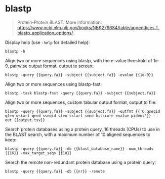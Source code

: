 # blastp

> Protein-Protein BLAST.
> More information: <https://www.ncbi.nlm.nih.gov/books/NBK279684/table/appendices.T.blastp_application_options/>.

Display help (use `-help` for detailed help):

`blastp -h`

Align two or more sequences using blastp, with the e-value threshold of 1e-9, pairwise output format, output to screen:

`blastp -query {{query.fa}} -subject {{subject.fa}} -evalue {{1e-9}}`

Align two or more sequences using blastp-fast:

`blastp -task blastp-fast -query {{query.fa}} -subject {{subject.fa}}`

Align two or more sequences, custom tabular output format, output to file:

`blastp -query {{query.fa}} -subject {{subject.fa}} -outfmt {{'6 qseqid qlen qstart qend sseqid slen sstart send bitscore evalue pident'}} -out {{output.tsv}}`

Search protein databases using a protein query, 16 threads (CPUs) to use in the BLAST search, with a maximum number of 10 aligned sequences to keep:

`blastp -query {{query.fa}} -db {{blast_database_name}} -num_threads {{16}} -max_target_seqs {{10}}`

Search the remote non-redundant protein database using a protein query:

`blastp -query {{query.fa}} -db {{nr}} -remote`
